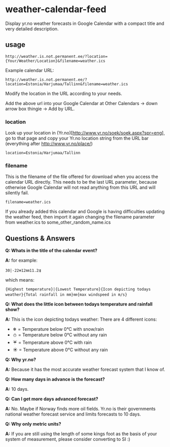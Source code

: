 # weather-calendar-feed
Display yr.no weather forecasts in Google Calendar with a compact title and very detailed description.

## usage

	http://weather.is.not.permanent.ee/?location={Your/Weather/Location}&filename=weather.ics


Example calendar URL:

	http://weather.is.not.permanent.ee/?location=Estonia/Harjumaa/Tallinn&filename=weather.ics

Modify the location in the URL according to your needs.

Add the above url into your Google Calendar at Other Calendars -> down arrow box thingie -> Add by URL. 


### location
Look up your location in (Yr.no)[http://www.yr.no/soek/soek.aspx?spr=eng], go to that page and copy your Yr.no location string from the URL bar (everything after http://www.yr.no/place/)

	location=Estonia/Harjumaa/Tallinn

### filename
This is the filename of the file offered for download when you access the calendar URL directly. This needs to be the last URL parameter, because otherwise Google Calendar will not read anything from this URL and will silently fail.

	filename=weather.ics

If you already added this calendar and Google is having difficulties updating the weather feed, then import it again changing the filename parameter from weather.ics to some_other_random_name.ics

## Questions & Answers


**Q: Whats in the title of the calendar event?**

**A:** for example: 

	30|-22❄12㎜11.2⇶

which means: 

	{Highest temperature}|{Lowest Temperature}{Icon depicting todays weather}{Total rainfall in mm}㎜{max windspeed in m/s}



**Q: What does the little icon between todays temperature and rainfall show?**

**A:** This is the icon depicting todays weather: There are 4 different icons:

* ❄ = Temperature below 0°C with snow/rain
* ⛄ = Temperature below 0°C without any rain
* ☔ = Temperature above 0°C with rain
* ☀ = Temperature above 0°C without any rain



**Q: Why yr.no?**

**A:** Because it has the most accurate weather forecast system that I know of.



**Q: How many days in advance is the forecast?**

**A:** 10 days.



**Q: Can I get more days advanced forecast?**

**A:** No. Maybe if Norway finds more oil fields. Yr.no is their governments national weather forecast service and limits forecasts to 10 days.



**Q: Why only metric units?**

**A:** If you are still using the length of some kings foot as the basis of your system of measurement, please consider converting to SI :)
